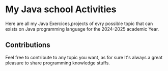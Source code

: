# My Java school Activities

Here are all my Java Exercices,projects of evry possible topic that can exists on Java programming language for the 2024-2025 academic Year.

## Contributions

Feel free to contribute to any topic you want, as for sure It's always a great pleasure to share programming knowledge stuffs.